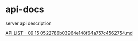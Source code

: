 # api-docs
server api description

[API LIST - 09 15 0522786b03964e148f64a757c4562754.md](https://github.com/Volumme/api-docs/files/9574618/API.LIST.-.09.15.0522786b03964e148f64a757c4562754.md)
